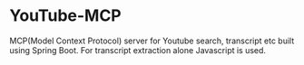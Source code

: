 # YouTube-MCP

MCP(Model Context Protocol) server for Youtube search, transcript etc built using Spring Boot. For transcript extraction alone Javascript is used.


